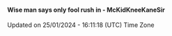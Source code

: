 #### Wise man says only fool rush in - McKidKneeKaneSir
Updated on 25/01/2024 - 16:11:18 (UTC) Time Zone
